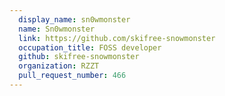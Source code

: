 ```yaml
---
  display_name: sn0wmonster
  name: Sn0wmonster
  link: https://github.com/skifree-snowmonster
  occupation_title: FOSS developer
  github: skifree-snowmonster
  organization: RZZT
  pull_request_number: 466
---
```

